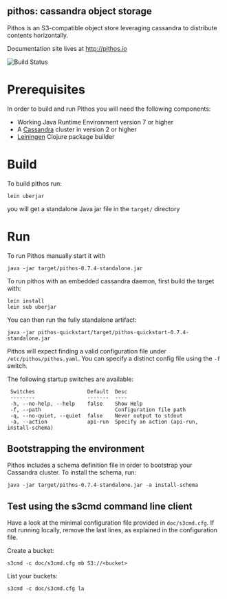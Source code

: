 pithos: cassandra object storage
--------------------------------

Pithos is an S3-compatible object store leveraging cassandra
to distribute contents horizontally.

Documentation site lives at http://pithos.io

![Build Status](https://travis-ci.org/exoscale/pithos.svg)


# Prerequisites

In order to build and run Pithos you will need the following components:

* Working Java Runtime Environment version 7 or higher
* A [Cassandra](http://cassandra.apache.org/) cluster in version 2 or higher
* [Leiningen](https://github.com/technomancy/leiningen) Clojure package builder

# Build

To build pithos run:

    lein uberjar

you will get a standalone Java jar file in the `target/` directory

# Run

To run Pithos manually start it with

    java -jar target/pithos-0.7.4-standalone.jar

To run pithos with an embedded cassandra daemon, first build the
target with:

    lein install
    lein sub uberjar

You can then run the fully standalone artifact:

    java -jar pithos-quickstart/target/pithos-quickstart-0.7.4-standalone.jar

Pithos will expect finding a valid configuration file under `/etc/pithos/pithos.yaml`. You can specify a distinct config file using the `-f` switch.

The following startup switches are available:

     Switches                 Default  Desc
     --------                 -------  ----
     -h, --no-help, --help    false    Show Help
     -f, --path                        Configuration file path
     -q, --no-quiet, --quiet  false    Never output to stdout
     -a, --action             api-run  Specify an action (api-run, install-schema)

## Bootstrapping the environment

Pithos includes a schema definition file in order to bootstrap your Cassandra cluster.
To install the schema, run:

    java -jar target/pithos-0.7.4-standalone.jar -a install-schema


## Test using the s3cmd command line client

Have a look at the minimal configuration file provided in
`doc/s3cmd.cfg`. If not running locally, remove the last lines, as
explained in the configuration file.

Create a bucket:

    s3cmd -c doc/s3cmd.cfg mb S3://<bucket>

List your buckets:

    s3cmd -c doc/s3cmd.cfg la
